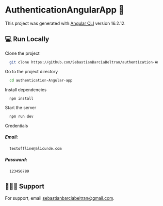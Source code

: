 # AuthenticationAngularApp 🚀

This project was generated with [Angular CLI](https://github.com/angular/angular-cli) version 16.2.12.

## 💻 Run Locally

Clone the project

```bash
  git clone https://github.com/SebastianBarciaBeltran/authentication-Angular-app.git
```

Go to the project directory

```bash
  cd authentication-Angular-app
```

Install dependencies

```bash
  npm install
```

Start the server

```bash
  npm run dev
```

Credentials

##### Email:

```bash
  testoffline@alicunde.com
```

##### Password:

```bash
  123456789
```

## 👩‍💻🚀 Support

For support, email sebastianbarciabeltran@gmail.com.
